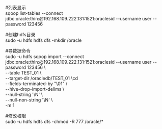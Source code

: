 #列表显示  
sqoop list-tables  --connect jdbc:oracle:thin:@192.168.109.222.131:1521:oraclesid  --username user  --password 123456  

#创建hdfs目录  
sudo -u hdfs hdfs dfs -mkdir /oracle  

#导数据命令  
sudo -u hdfs sqoop import --connect jdbc:oracle:thin:@192.168.109.222.131:1521:oraclesid  --username user  --password 123456  \  
--table TEST_01 \  
--target-dir /oracledb/TEST_01 \cd   
--fields-terminated-by "\\01" \  
--hive-drop-import-delims     \  
--null-string '\\N'           \  
--null-non-string '\\N'       \  
-m 1  
  
#修改权限  
sudo -u hdfs hdfs dfs -chmod -R 777 /oracle/*  
 
